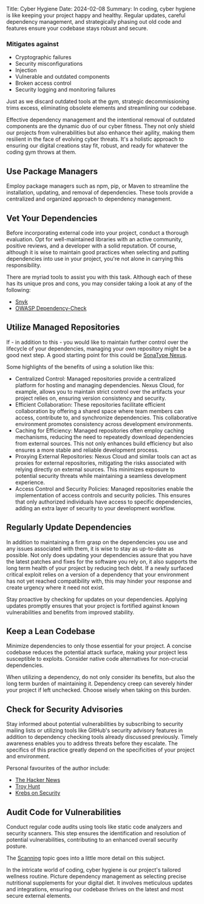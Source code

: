 Title: Cyber Hygiene
Date: 2024-02-08
Summary: In coding, cyber hygiene is like keeping your project happy and healthy. Regular updates, careful dependency management, and strategically phasing out old code and features ensure your codebase stays robust and secure. 

### Mitigates against
- Cryptographic failures
- Security misconfigurations 
- Injection 
- Vulnerable and outdated components 
- Broken access control 
- Security logging and monitoring failures

Just as we discard outdated tools at the gym, strategic decommissioning trims excess, eliminating obsolete elements and streamlining our codebase.

Effective dependency management and the intentional removal of outdated components are the dynamic duo of our cyber fitness. They not only shield our projects from vulnerabilities but also enhance their agility, making them resilient in the face of evolving cyber threats. It's a holistic approach to ensuring our digital creations stay fit, robust, and ready for whatever the coding gym throws at them.

## Use Package Managers
Employ package managers such as npm, pip, or Maven to streamline the installation, updating, and removal of dependencies. These tools provide a centralized and organized approach to dependency management.

## Vet Your Dependencies
Before incorporating external code into your project, conduct a thorough evaluation. Opt for well-maintained libraries with an active community, positive reviews, and a developer with a solid reputation. Of course, although it is wise to maintain good practices when selecting and putting dependencies into use in your project, you're not alone in carrying this responsibility.

There are myriad tools to assist you with this task. Although each of these has its unique pros and cons, you may consider taking a look at any of the following:

- [Snyk](https://snyk.io/)
- [OWASP Dependency-Check](https://owasp.org/www-project-dependency-check/)

## Utilize Managed Repositories
If - in addition to this - you would like to maintain further control over the lifecycle of your dependencies, managing your own repository might be a good next step. A good starting point for this could be [SonaType Nexus](https://www.sonatype.com/products/sonatype-nexus-repository).

Some highlights of the benefits of using a solution like this:

- Centralized Control: Managed repositories provide a centralized platform for hosting and managing dependencies. Nexus Cloud, for example, allows you to maintain strict control over the artifacts your project relies on, ensuring version consistency and security.
- Efficient Collaboration: These repositories facilitate efficient collaboration by offering a shared space where team members can access, contribute to, and synchronize dependencies. This collaborative environment promotes consistency across development environments.
- Caching for Efficiency: Managed repositories often employ caching mechanisms, reducing the need to repeatedly download dependencies from external sources. This not only enhances build efficiency but also ensures a more stable and reliable development process.
- Proxying External Repositories: Nexus Cloud and similar tools can act as proxies for external repositories, mitigating the risks associated with relying directly on external sources. This minimizes exposure to potential security threats while maintaining a seamless development experience.
- Access Control and Security Policies: Managed repositories enable the implementation of access controls and security policies. This ensures that only authorized individuals have access to specific dependencies, adding an extra layer of security to your development workflow.

## Regularly Update Dependencies
In addition to maintaining a firm grasp on the dependencies you use and any issues associated with them, it is wise to stay as up-to-date as possible. Not only does updating your dependencies assure that you have the latest patches and fixes for the software you rely on, it also supports the long term health of your project by reducing tech debt. If a newly surfaced critical exploit relies on a version of a dependency that your environment has not yet reached compatibility with, this may hinder your response and create urgency where it need not exist.

Stay proactive by checking for updates on your dependencies. Applying updates promptly ensures that your project is fortified against known vulnerabilities and benefits from improved stability.

## Keep a Lean Codebase
Minimize dependencies to only those essential for your project. A concise codebase reduces the potential attack surface, making your project less susceptible to exploits. Consider native code alternatives for non-crucial dependencies.

When utilizing a dependency, do not only consider its benefits, but also the long term burden of maintaining it. Dependency creep can severely hinder your project if left unchecked. Choose wisely when taking on this burden.

## Check for Security Advisories
Stay informed about potential vulnerabilities by subscribing to security mailing lists or utilizing tools like GitHub's security advisory features in addition to dependency checking tools already discussed previously. Timely awareness enables you to address threats before they escalate. The specifics of this practice greatly depend on the specificities of your project and environment.

Personal favourites of the author include:

- [The Hacker News](https://thehackernews.com/)
- [Troy Hunt](https://www.troyhunt.com/)
- [Krebs on Security](https://krebsonsecurity.com/)

## Audit Code for Vulnerabilities
Conduct regular code audits using tools like static code analyzers and security scanners. This step ensures the identification and resolution of potential vulnerabilities, contributing to an enhanced overall security posture.

The [Scanning]({filename}/scanning.md) topic goes into a little more detail on this subject.

In the intricate world of coding, cyber hygiene is our project's tailored wellness routine. Picture dependency management as selecting precise nutritional supplements for your digital diet. It involves meticulous updates and integrations, ensuring our codebase thrives on the latest and most secure external elements.